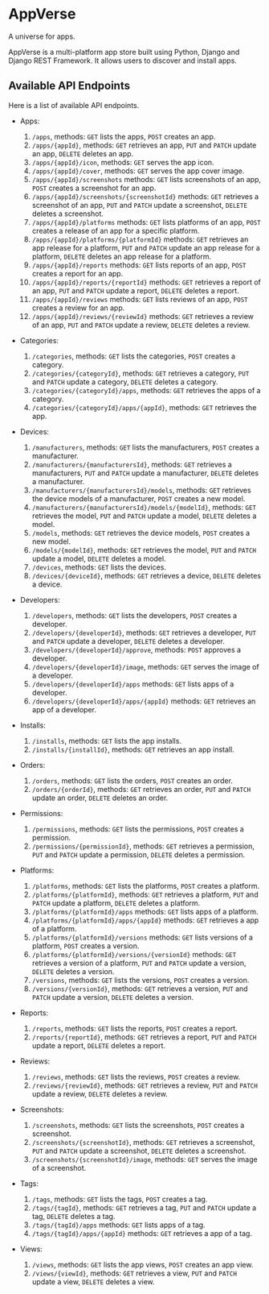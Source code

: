 # AppVerse

A universe for apps.

AppVerse is a multi-platform app store built using Python, Django and Django REST Framework. It allows users to discover and install apps.

## Available API Endpoints

Here is a list of available API endpoints.

- Apps:

  1. `/apps`, methods: `GET` lists the apps, `POST` creates an app.
  2. `/apps/{appId}`, methods: `GET` retrieves an app, `PUT` and `PATCH` update an app, `DELETE` deletes an app.
  3. `/apps/{appId}/icon`, methods: `GET` serves the app icon.
  4. `/apps/{appId}/cover`, methods: `GET` serves the app cover image.
  5. `/apps/{appId}/screenshots` methods: `GET` lists screenshots of an app, `POST` creates a screenshot for an app.
  6. `/apps/{appId}/screenshots/{screenshotId}` methods: `GET` retrieves a screenshot of an app, `PUT` and `PATCH` update a screenshot, `DELETE` deletes a screenshot.
  7. `/apps/{appId}/platforms` methods: `GET` lists platforms of an app, `POST` creates a release of an app for a specific platform.
  8. `/apps/{appId}/platforms/{platformId}` methods: `GET` retrieves an app release for a platform, `PUT` and `PATCH` update an app release for a platform, `DELETE` deletes an app release for a platform.
  9. `/apps/{appId}/reports` methods: `GET` lists reports of an app, `POST` creates a report for an app.
  10. `/apps/{appId}/reports/{reportId}` methods: `GET` retrieves a report of an app, `PUT` and `PATCH` update a report, `DELETE` deletes a report.
  11. `/apps/{appId}/reviews` methods: `GET` lists reviews of an app, `POST` creates a review for an app.
  12. `/apps/{appId}/reviews/{reviewId}` methods: `GET` retrieves a review of an app, `PUT` and `PATCH` update a review, `DELETE` deletes a review.

- Categories:

  1. `/categories`, methods: `GET` lists the categories, `POST` creates a category.
  2. `/categories/{categoryId}`, methods: `GET` retrieves a category, `PUT` and `PATCH` update a category, `DELETE` deletes a category.
  3. `/categories/{categoryId}/apps`, methods: `GET` retrieves the apps of a category.
  4. `/categories/{categoryId}/apps/{appId}`, methods: `GET` retrieves the app.

- Devices:

  1. `/manufacturers`, methods: `GET` lists the manufacturers, `POST` creates a manufacturer.
  2. `/manufacturers/{manufacturersId}`, methods: `GET` retrieves a manufacturers, `PUT` and `PATCH` update a manufacturer, `DELETE` deletes a manufacturer.
  3. `/manufacturers/{manufacturersId}/models`, methods: `GET` retrieves the device models of a manufacturer, `POST` creates a new model.
  4. `/manufacturers/{manufacturersId}/models/{modelId}`, methods: `GET` retrieves the model, `PUT` and `PATCH` update a model, `DELETE` deletes a model.
  5. `/models`, methods: `GET` retrieves the device models, `POST` creates a new model.
  6. `/models/{modelId}`, methods: `GET` retrieves the model, `PUT` and `PATCH` update a model, `DELETE` deletes a model.
  7. `/devices`, methods: `GET` lists the devices.
  8. `/devices/{deviceId}`, methods: `GET` retrieves a device, `DELETE` deletes a device.

- Developers:

  1. `/developers`, methods: `GET` lists the developers, `POST` creates a developer.
  2. `/developers/{developerId}`, methods: `GET` retrieves a developer, `PUT` and `PATCH` update a developer, `DELETE` deletes a developer.
  3. `/developers/{developerId}/approve`, methods: `POST` approves a developer.
  4. `/developers/{developerId}/image`, methods: `GET` serves the image of a developer.
  5. `/developers/{developerId}/apps` methods: `GET` lists apps of a developer.
  6. `/developers/{developerId}/apps/{appId}` methods: `GET` retrieves an app of a developer.

- Installs:

  1. `/installs`, methods: `GET` lists the app installs.
  2. `/installs/{installId}`, methods: `GET` retrieves an app install.

- Orders:

  1. `/orders`, methods: `GET` lists the orders, `POST` creates an order.
  2. `/orders/{orderId}`, methods: `GET` retrieves an order, `PUT` and `PATCH` update an order, `DELETE` deletes an order.

- Permissions:

  1. `/permissions`, methods: `GET` lists the permissions, `POST` creates a permission.
  2. `/permissions/{permissionId}`, methods: `GET` retrieves a permission, `PUT` and `PATCH` update a permission, `DELETE` deletes a permission.

- Platforms:

  1. `/platforms`, methods: `GET` lists the platforms, `POST` creates a platform.
  2. `/platforms/{platformId}`, methods: `GET` retrieves a platform, `PUT` and `PATCH` update a platform, `DELETE` deletes a platform.
  3. `/platforms/{platformId}/apps` methods: `GET` lists apps of a platform.
  4. `/platforms/{platformId}/apps/{appId}` methods: `GET` retrieves a app of a platform.
  5. `/platforms/{platformId}/versions` methods: `GET` lists versions of a platform, `POST` creates a version.
  6. `/platforms/{platformId}/versions/{versionId}` methods: `GET` retrieves a version of a platform, `PUT` and `PATCH` update a version, `DELETE` deletes a version.
  7. `/versions`, methods: `GET` lists the versions, `POST` creates a version.
  8. `/versions/{versionId}`, methods: `GET` retrieves a version, `PUT` and `PATCH` update a version, `DELETE` deletes a version.

- Reports:

  1. `/reports`, methods: `GET` lists the reports, `POST` creates a report.
  2. `/reports/{reportId}`, methods: `GET` retrieves a report, `PUT` and `PATCH` update a report, `DELETE` deletes a report.

- Reviews:

  1. `/reviews`, methods: `GET` lists the reviews, `POST` creates a review.
  2. `/reviews/{reviewId}`, methods: `GET` retrieves a review, `PUT` and `PATCH` update a review, `DELETE` deletes a review.

- Screenshots:

  1. `/screenshots`, methods: `GET` lists the screenshots, `POST` creates a screenshot.
  2. `/screenshots/{screenshotId}`, methods: `GET` retrieves a screenshot, `PUT` and `PATCH` update a screenshot, `DELETE` deletes a screenshot.
  3. `/screenshots/{screenshotId}/image`, methods: `GET` serves the image of a screenshot.

- Tags:

  1. `/tags`, methods: `GET` lists the tags, `POST` creates a tag.
  2. `/tags/{tagId}`, methods: `GET` retrieves a tag, `PUT` and `PATCH` update a tag, `DELETE` deletes a tag.
  3. `/tags/{tagId}/apps` methods: `GET` lists apps of a tag.
  4. `/tags/{tagId}/apps/{appId}` methods: `GET` retrieves a app of a tag.

- Views:
  1. `/views`, methods: `GET` lists the app views, `POST` creates an app view.
  2. `/views/{viewId}`, methods: `GET` retrieves a view, `PUT` and `PATCH` update a view, `DELETE` deletes a view.
